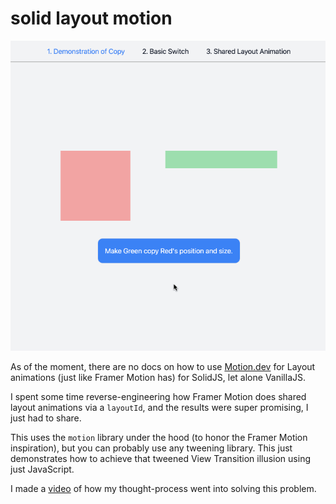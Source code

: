 # solid layout motion

![s](_docs/solid-layout-motion.gif)

As of the moment, there are no docs on how to use [Motion.dev](https://motion.dev/) for Layout animations (just like Framer Motion has) for SolidJS, let alone VanillaJS.

I spent some time reverse-engineering how Framer Motion does shared layout animations via a `layoutId`, and
the results were super promising, I just had to share.

This uses the `motion` library under the hood (to honor the Framer Motion inspiration), but you can probably
use any tweening library. This just demonstrates how to achieve that tweened View Transition illusion using
just JavaScript.

I made a [video](https://github.com/Blankeos/solid-layout-motion/issues/1) of how my thought-process went into solving this problem.
